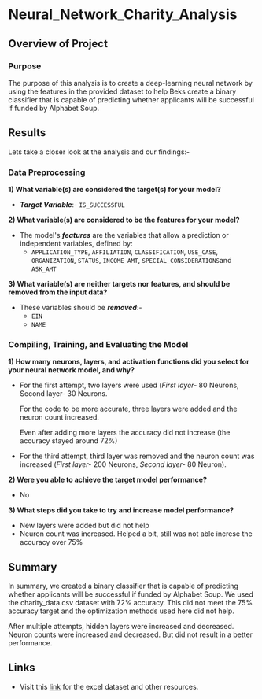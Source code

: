 # Neural_Network_Charity_Analysis

## Overview of Project
### Purpose
The purpose of this analysis is to create a deep-learning neural network by using the features in the provided dataset to help Beks create a binary classifier that is capable of predicting whether applicants will be successful if funded by Alphabet Soup.


## Results
Lets take a closer look at the analysis and our findings:-

### Data Preprocessing

**1) What variable(s) are considered the target(s) for your model?**
* **_Target Variable_**:- ```IS_SUCCESSFUL```

**2) What variable(s) are considered to be the features for your model?**
* The model's _**features**_ are the variables that allow a prediction or independent variables, defined by:
  * ```APPLICATION_TYPE```, ```AFFILIATION```, ```CLASSIFICATION```, ```USE_CASE```, ```ORGANIZATION```, ```STATUS```, ```INCOME_AMT```, ```SPECIAL_CONSIDERATIONS```and ```ASK_AMT```

**3) What variable(s) are neither targets nor features, and should be removed from the input data?**
* These variables should be _**removed**_:-
  * ```EIN```
  * ```NAME```

### Compiling, Training, and Evaluating the Model


**1) How many neurons, layers, and activation functions did you select for your neural network model, and why?**
* For the first attempt, two layers were used (_First layer-_ 80 Neurons, Second layer- 30 Neurons. 

  For the code to be more accurate, three layers were added and the neuron count increased.
  
  Even after adding more layers the accuracy did not increase (the accuracy stayed around 72%)
  
* For the third attempt, third layer was removed and the neuron count was increased (_First layer-_ 200 Neurons, _Second layer-_ 80 Neuron).

**2) Were you able to achieve the target model performance?**
* No

**3) What steps did you take to try and increase model performance?**
* New layers were added but did not help
* Neuron count was increased. Helped a bit, still was not able increse the accuracy over 75%

## Summary

In summary, we created a binary classifier that is capable of predicting whether applicants will be successful if funded by Alphabet Soup. We used the charity_data.csv dataset with 72% accuracy. This did not meet the 75% accuracy target and the optimization methods used here did not help.

After multiple attempts, hidden layers were increased and decreased. Neuron counts were increased and decreased. But did not result in a better performance.

## Links
  * Visit this [link](https://github.com/tanzimamin2/Neural_Network_Charity_Analysis) for the excel dataset and other resources.
   

